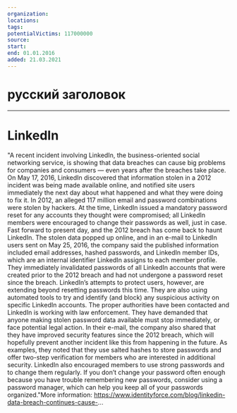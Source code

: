 ```yaml
---
organization: 
locations: 
tags: 
potentialVictims: 117000000
source: 
start: 
end: 01.01.2016
added: 21.03.2021
---
```


# русский заголовок

---

# LinkedIn

"A recent incident involving LinkedIn, the business-oriented social 
networking service, is showing that data breaches can cause big problems
 for companies and consumers — even years after the breaches take place.
 On May 17, 2016, LinkedIn discovered that information stolen in a 2012 
incident was being made available online, and notified site users immediately the next day about what happened and what they were doing to fix it.
In 2012, an alleged 117 million
 email and password combinations were stolen by hackers. At the time, 
LinkedIn issued a mandatory password reset for any accounts they thought
 were compromised; all LinkedIn members were encouraged to change their 
passwords as well, just in case.
Fast forward to present day, and the 2012 breach has come back to 
haunt LinkedIn. The stolen data popped up online, and in an e-mail to 
LinkedIn users sent on May 25, 2016, the company said the published 
information included email addresses, hashed passwords, and LinkedIn 
member IDs, which are an internal identifier LinkedIn assigns to each 
member profile. They immediately invalidated passwords of all LinkedIn 
accounts that were created prior to the 2012 breach and had not 
undergone a password reset since the breach.
LinkedIn’s attempts to protect users, however, are extending beyond 
resetting passwords this time. They are also using automated tools to 
try and identify (and block) any suspicious activity on specific 
LinkedIn accounts. The proper authorities have been contacted and 
LinkedIn is working with law enforcement. They have demanded that anyone
 making stolen password data available must stop immediately, or face 
potential legal action.
In their e-mail, the company also shared that they have improved 
security features since the 2012 breach, which will hopefully prevent 
another incident like this from happening in the future. As examples, 
they noted that they use salted hashes to store passwords and offer two-step verification
 for members who are interested in additional security. LinkedIn also 
encouraged members to use strong passwords and to change them regularly.
 If you don’t change your password often enough because you have trouble
 remembering new passwords, consider using a password manager, which can help you keep all of your passwords organized."More information: https://www.identityforce.com/blog/linkedin-data-breach-continues-cause-...
